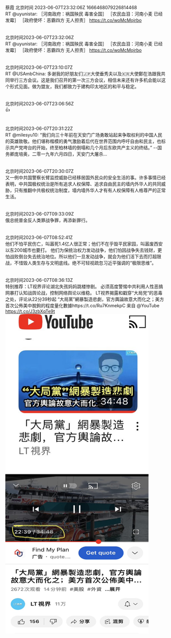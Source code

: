 蔡霞 北京时间 2023-06-07T23:32:06Z 1666468079226814468<br>RT @uyunistar: ［河南政府：祸国殃民  毒害全国］
［农民血泪：河南小麦  已经发霉］
［政府使坏：恶霸四方  无人担责］ https://t.co/woMcMojrbo<br><br><br>北京时间2023-06-07T23:32:06Z<br>RT @uyunistar: ［河南政府：祸国殃民  毒害全国］
［农民血泪：河南小麦  已经发霉］
［政府使坏：恶霸四方  无人担责］ https://t.co/woMcMojrbo<br><br><br>北京时间2023-06-07T23:10:07Z<br>RT @USAmbChina: 多谢我的好朋友们🇯🇵大使垂秀夫以及🇰🇷大使鄭在浩跟我共同举行三方会议。这是我们召开的第一次三方会议，相信未来还有许多机会能以这个形式见面。做为盟友，我们都致力于建构印太地区的和平与稳定。<br><br><br>北京时间2023-06-07T23:06:56Z<br>👍<br><br><br>北京时间2023-06-07T20:31:22Z<br>RT @milesyu10: “我们向三十年前在天安门广场勇敢站起来争取权利的中国人民的英雄致敬。他们堪称楷模的勇气激励着后代在世界范围内呼吁自由和民主，也标示共产党垮台的开始，终至柏林墙的倒塌和几个月后东欧共产主义的终结。”
--国务卿庞培奥，二零一九年六月四日，天安门大屠杀…<br><br><br>北京时间2023-06-07T20:30:07Z<br>又一例中共国警察长臂监控威胁已经移居国外民众的安全生活的事。许多事情已经表明，中共国极权统治是所有追求人权保障、追求自由民主的墙内外华人的共同威胁，只有推翻中共极权统治制度，墙内墙外华人才有有人权保障有人格尊严的正常生活。<br><br><br>北京时间2023-06-07T09:33:09Z<br>俄总统普金反人类罪战争罪，再添新罪行。<br><br><br>北京时间2023-06-07T08:52:41Z<br>他们不怕平民伤亡，叫嚣死1.4亿人很正常；他们不在乎毁平民家园，叫嚣废西安以东200城市也要打。
他们为保统治权力发动战争，他们怕因战争失去钱财，更怕战败倒台失去统治地位。所以他们一旦发动战争，就会为他们活下去而打超限战，不惜毁人类生存与文明底线。绝不可轻视疏忽习近平强调的“极限思维”。<br><br><br>北京时间2023-06-07T08:36:13Z<br>特别推荐：LT视界评论湖北失孩妈妈跳楼惨剧。
必须高度警惕中共利用人性恶搞网暴打认知战舆论战，控制网络舆论以维稳。
LT视界揭露和戳穿“大局党“的恶毒之处，评论从22分39秒起
“大局黨”網暴製造悲劇，官方輿論故意大而化之；美方首次公佈美中脫鉤的程度量化數據https://t.co/Ru7KnmekpC 来自 @YouTube https://t.co/J3zbXqTe9t<br><img src='/temp/image/2023/t-Month-6/1666242625572343809_0.jpg' width='450' height='500'><img src='/temp/image/2023/t-Month-6/1666242625572343809_1.jpg' width='450' height='500'><br><br>